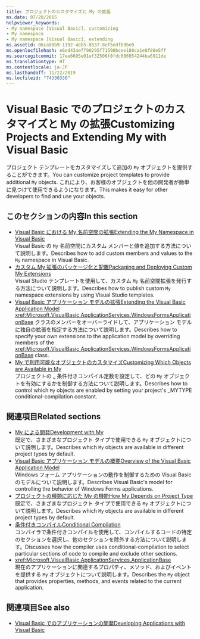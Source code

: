 ```yaml
---
title: プロジェクトのカスタマイズと My の拡張
ms.date: 07/20/2015
helpviewer_keywords:
- My namespace [Visual Basic], customizing
- My namespace
- My namespace [Visual Basic], extending
ms.assetid: 06ca80b9-1192-4eb5-8537-8ef5edfb9be0
ms.openlocfilehash: e6ed43aeff90295f71590bcee180ca1e0f88e5ff
ms.sourcegitcommit: 17ee6605e01ef32506f8fdc686954244ba6911de
ms.translationtype: HT
ms.contentlocale: ja-JP
ms.lasthandoff: 11/22/2019
ms.locfileid: "74330336"
---
```

# <a name="customizing-projects-and-extending-my-with-visual-basic"></a><span data-ttu-id="01885-102">Visual Basic でのプロジェクトのカスタマイズと My の拡張</span><span class="sxs-lookup"><span data-stu-id="01885-102">Customizing Projects and Extending My with Visual Basic</span></span>

<span data-ttu-id="01885-103">プロジェクト テンプレートをカスタマイズして追加の `My` オブジェクトを提供することができます。</span><span class="sxs-lookup"><span data-stu-id="01885-103">You can customize project templates to provide additional `My` objects.</span></span> <span data-ttu-id="01885-104">これにより、お客様のオブジェクトを他の開発者が簡単に見つけて使用できるようになります。</span><span class="sxs-lookup"><span data-stu-id="01885-104">This makes it easy for other developers to find and use your objects.</span></span>

## <a name="in-this-section"></a><span data-ttu-id="01885-105">このセクションの内容</span><span class="sxs-lookup"><span data-stu-id="01885-105">In this section</span></span>

- [<span data-ttu-id="01885-106">Visual Basic における My 名前空間の拡張</span><span class="sxs-lookup"><span data-stu-id="01885-106">Extending the My Namespace in Visual Basic</span></span>](extending-the-my-namespace.md)  
 <span data-ttu-id="01885-107">Visual Basic の `My` 名前空間にカスタム メンバーと値を追加する方法について説明します。</span><span class="sxs-lookup"><span data-stu-id="01885-107">Describes how to add custom members and values to the `My` namespace in Visual Basic.</span></span>
- [<span data-ttu-id="01885-108">カスタム My 拡張のパッケージ化と配置</span><span class="sxs-lookup"><span data-stu-id="01885-108">Packaging and Deploying Custom My Extensions</span></span>](packaging-and-deploying-custom-my-extensions.md)  
 <span data-ttu-id="01885-109">Visual Studio テンプレートを使用して、カスタム `My` 名前空間拡張を発行する方法について説明します。</span><span class="sxs-lookup"><span data-stu-id="01885-109">Describes how to publish custom `My` namespace extensions by using Visual Studio templates.</span></span>
- [<span data-ttu-id="01885-110">Visual Basic アプリケーション モデルの拡張</span><span class="sxs-lookup"><span data-stu-id="01885-110">Extending the Visual Basic Application Model</span></span>](extending-the-visual-basic-application-model.md)  
 <span data-ttu-id="01885-111"><xref:Microsoft.VisualBasic.ApplicationServices.WindowsFormsApplicationBase> クラスのメンバーをオーバーライドして、アプリケーション モデルに独自の拡張を指定する方法について説明します。</span><span class="sxs-lookup"><span data-stu-id="01885-111">Describes how to specify your own extensions to the application model by overriding members of the <xref:Microsoft.VisualBasic.ApplicationServices.WindowsFormsApplicationBase> class.</span></span>
- [<span data-ttu-id="01885-112">My で利用可能なオブジェクトのカスタマイズ</span><span class="sxs-lookup"><span data-stu-id="01885-112">Customizing Which Objects are Available in My</span></span>](customizing-which-objects-are-available-in-my.md)  
 <span data-ttu-id="01885-113">プロジェクトの \_ 条件付きコンパイル定数を設定して、どの `My` オブジェクトを有効にするかを制御する方法について説明します。</span><span class="sxs-lookup"><span data-stu-id="01885-113">Describes how to control which `My` objects are enabled by setting your project's \_MYTYPE conditional-compilation constant.</span></span>

## <a name="related-sections"></a><span data-ttu-id="01885-114">関連項目</span><span class="sxs-lookup"><span data-stu-id="01885-114">Related sections</span></span>

- [<span data-ttu-id="01885-115">My による開発</span><span class="sxs-lookup"><span data-stu-id="01885-115">Development with My</span></span>](../development-with-my/index.md)  
 <span data-ttu-id="01885-116">既定で、さまざまなプロジェクト タイプで使用できる `My` オブジェクトについて説明します。</span><span class="sxs-lookup"><span data-stu-id="01885-116">Describes which `My` objects are available in different project types by default.</span></span>
- [<span data-ttu-id="01885-117">Visual Basic アプリケーション モデルの概要</span><span class="sxs-lookup"><span data-stu-id="01885-117">Overview of the Visual Basic Application Model</span></span>](../development-with-my/overview-of-the-visual-basic-application-model.md)  
 <span data-ttu-id="01885-118">Windows フォーム アプリケーションの動作を制御するための Visual Basic のモデルについて説明します。</span><span class="sxs-lookup"><span data-stu-id="01885-118">Describes Visual Basic's model for controlling the behavior of Windows Forms applications.</span></span>
- [<span data-ttu-id="01885-119">プロジェクトの種類に応じた My の機能</span><span class="sxs-lookup"><span data-stu-id="01885-119">How My Depends on Project Type</span></span>](../development-with-my/how-my-depends-on-project-type.md)  
 <span data-ttu-id="01885-120">既定で、さまざまなプロジェクト タイプで使用できる `My` オブジェクトについて説明します。</span><span class="sxs-lookup"><span data-stu-id="01885-120">Describes which `My` objects are available in different project types by default.</span></span>
- [<span data-ttu-id="01885-121">条件付きコンパイル</span><span class="sxs-lookup"><span data-stu-id="01885-121">Conditional Compilation</span></span>](../../programming-guide/program-structure/conditional-compilation.md)  
 <span data-ttu-id="01885-122">コンパイラで条件付きコンパイルを使用して、コンパイルするコードの特定のセクションを選択し、他のセクションを除外する方法について説明します。</span><span class="sxs-lookup"><span data-stu-id="01885-122">Discusses how the compiler uses conditional-compilation to select particular sections of code to compile and exclude other sections.</span></span>
- <xref:Microsoft.VisualBasic.ApplicationServices.ApplicationBase>  
 <span data-ttu-id="01885-123">現在のアプリケーションに関連するプロパティ、メソッド、およびイベントを提供する `My` オブジェクトについて説明します。</span><span class="sxs-lookup"><span data-stu-id="01885-123">Describes the `My` object that provides properties, methods, and events related to the current application.</span></span>

## <a name="see-also"></a><span data-ttu-id="01885-124">関連項目</span><span class="sxs-lookup"><span data-stu-id="01885-124">See also</span></span>

- [<span data-ttu-id="01885-125">Visual Basic でのアプリケーションの開発</span><span class="sxs-lookup"><span data-stu-id="01885-125">Developing Applications with Visual Basic</span></span>](../index.md)

